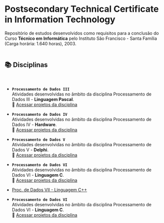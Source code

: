 # Postsecondary Technical Certificate in Information Technology

Repositório de estudos desenvolvidos como requisitos para a conclusão do Curso **Técnico em Informática** pelo Instituto São Francisco - Santa Família (Carga horária: 1.640 horas), 2003.  
<br />


## 📚 Disciplinas
<br />

* **<code>Processamento de Dados III</code>**  
Atividades desenvolvidas no âmbito da disciplina Processamento de Dados III - **Linguagem Pascal**.  
📂 [Acessar projetos da disciplina](https://github.com/fermyno/postsecondary-technical-information-technology/tree/main/proc-dados-iii-pascal)

* **<code>Processamento de Dados IV</code>**  
Atividades desenvolvidas no âmbito da disciplina Processamento de Dados IV - **Hardware**.  
📂 [Acessar projetos da disciplina](https://github.com/fermyno/postsecondary-technical-information-technology/tree/main/proc-dados-iv-hardware)

* **<code>Processamento de Dados V</code>**  
Atividades desenvolvidas no âmbito da disciplina Processamento de Dados V - **Delphi**.  
📂 [Acessar projetos da disciplina](https://github.com/fermyno/postsecondary-technical-information-technology/tree/main/proc-dados-v-delphi)

* **<code>Processamento de Dados VI</code>**  
Atividades desenvolvidas no âmbito da disciplina Processamento de Dados VI - **Linguagem C**.  
📂 [Acessar projetos da disciplina](https://github.com/fermyno/postsecondary-technical-information-technology/tree/main/proc-dados-vi-c-language)  
  
  
* [Proc. de Dados VII - Linguagem C++](https://github.com/fermyno/postsecondary-technical-information-technology/tree/main/proc-dados-vii-cpp)

* **<code>Processamento de Dados VI</code>**  
Atividades desenvolvidas no âmbito da disciplina Processamento de Dados VI - **Linguagem C**.  
📂 [Acessar projetos da disciplina](https://github.com/fermyno/postsecondary-technical-information-technology/tree/main/proc-dados-vi-c-language)  
